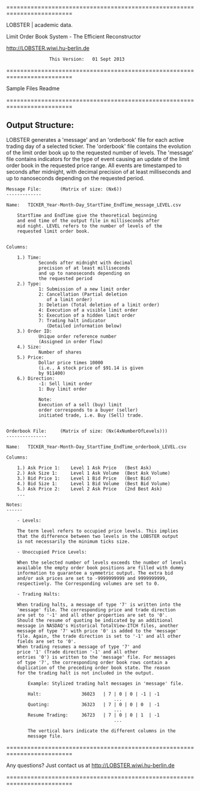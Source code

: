 
=========================================================================

LOBSTER | academic data.

Limit Order Book System - The Efficient Reconstructor

http://LOBSTER.wiwi.hu-berlin.de

					This Version: 	01 Sept 2013
=========================================================================

Sample Files Readme

=========================================================================
										

Output Structure:
---------------

LOBSTER generates a 'message' and an 'orderbook' file for each active 
trading day of a selected ticker. The 'orderbook' file contains the 
evolution of the limit order book up to the requested number of levels. 
The 'message' file contains indicators for the type of event causing 
an update of the limit order book in the requested price range. All 
events are timestamped to seconds after midnight, with decimal 
precision of at least milliseconds and up to nanoseconds depending 
on the requested period. 


	Message File:		(Matrix of size: (Nx6))
	-------------	
			
	Name: 	TICKER_Year-Month-Day_StartTime_EndTime_message_LEVEL.csv 	
		
		StartTime and EndTime give the theoretical beginning 
		and end time of the output file in milliseconds after 		
		mid night. LEVEL refers to the number of levels of the 
		requested limit order book.


	Columns:
	
	    1.) Time: 		
				Seconds after midnight with decimal 
				precision of at least milliseconds 
				and up to nanoseconds depending on 
				the requested period
	    2.) Type:
				1: Submission of a new limit order
				2: Cancellation (Partial deletion 
				   of a limit order)
				3: Deletion (Total deletion of a limit order)
				4: Execution of a visible limit order			   	 
				5: Execution of a hidden limit order
				7: Trading halt indicator 				   
				   (Detailed information below)
	    3.) Order ID: 	
				Unique order reference number 
				(Assigned in order flow)
	    4.) Size: 		
				Number of shares
	    5.) Price: 		
				Dollar price times 10000 
				(i.e., A stock price of $91.14 is given 
				by 911400)
	    6.) Direction:
				-1: Sell limit order
				1: Buy limit order
				
				Note: 
				Execution of a sell (buy) limit
				order corresponds to a buyer (seller) 
				initiated trade, i.e. Buy (Sell) trade.
										
						
	Orderbook File:		(Matrix of size: (Nx(4xNumberOfLevels)))
	---------------
	
	Name: 	TICKER_Year-Month-Day_StartTime_EndTime_orderbook_LEVEL.csv
	
	Columns:
	
 	    1.) Ask Price 1: 	Level 1 Ask Price 	(Best Ask)
	    2.) Ask Size 1: 	Level 1 Ask Volume 	(Best Ask Volume)
	    3.) Bid Price 1: 	Level 1 Bid Price 	(Best Bid)
	    4.) Bid Size 1: 	Level 1 Bid Volume 	(Best Bid Volume)
	    5.) Ask Price 2: 	Level 2 Ask Price 	(2nd Best Ask)
	    ...
	
	Notes: 	 
	------
	
		- Levels:
		
		The term level refers to occupied price levels. This implies 
		that the difference between two levels in the LOBSTER output 
		is not necessarily the minimum ticks size.

		- Unoccupied Price Levels:
	
		When the selected number of levels exceeds the number of levels 
		available the empty order book positions are filled with dummy 
		information to guarantee a symmetric output. The extra bid 
		and/or ask prices are set to -9999999999 and 9999999999, 
		respectively. The Corresponding volumes are set to 0. 
		
		- Trading Halts:
		
		When trading halts, a message of type '7' is written into the 
		'message' file. The corresponding price and trade direction 
		are set to '-1' and all other properties are set to '0'. 
		Should the resume of quoting be indicated by an additional 
		message in NASDAQ's Historical TotalView-ITCH files, another 
		message of type '7' with price '0' is added to the 'message' 
		file. Again, the trade direction is set to '-1' and all other 
		fields are set to '0'. 
		When trading resumes a message of type '7' and 
		price '1' (Trade direction '-1' and all other 
		entries '0') is written to the 'message' file. For messages 
		of type '7', the corresponding order book rows contain a 
		duplication of the preceding order book state. The reason 
		for the trading halt is not included in the output.
						
			Example: Stylized trading halt messages in 'message' file.				
		
			Halt: 				36023	| 7 | 0 | 0 | -1 | -1
											...
			Quoting: 			36323 	| 7 | 0 | 0 | 0  | -1
											...
			Resume Trading:		36723   | 7 | 0 | 0 | 1  | -1
											...

			The vertical bars indicate the different columns in the  
			message file.
			
=========================================================================

Any questions? Just contact us at http://LOBSTER.wiwi.hu-berlin.de

=========================================================================

